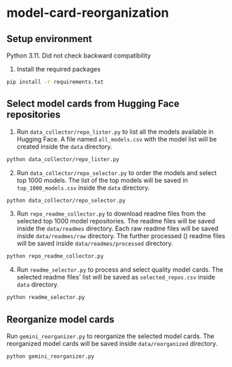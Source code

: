 # model-card-reorganization
## Setup environment
Python 3.11. Did not check backward compatibility
1. Install the required packages
```bash
pip install -r requirements.txt
```

## Select model cards from Hugging Face repositories
1. Run `data_collector/repo_lister.py` to list all the models available in Hugging Face. A file named `all_models.csv` with the model list will be created  inside the `data` directory.
```bash
python data_collector/repo_lister.py
```
2. Run `data_collector/repo_selector.py` to order the models and select top 1000 models. The list of the top models will be saved in `top_1000_models.csv` inside the `data` directory.
```bash
python data_collector/repo_selector.py
```
3. Run `repo_readme_collector.py` to download readme files from the selected top 1000 model repositories. The readme files will be saved inside the `data/readmes` directory. Each raw readme files will be saved inside `data/readmes/raw` directory. The further processed () readme files will be saved inside `data/readmes/processed` directory.
```bash
python repo_readme_collector.py
```
4. Run `readme_selector.py` to process and select quality model cards. The selected readme files' list will be saved as `selected_repos.csv` inside `data` directory.
```bash
python readme_selector.py
```

## Reorganize model cards
Run `gemini_reorganizer.py` to reorganize the selected model cards. The reorganized model cards will be saved inside `data/reorganized` directory.
```bash
python gemini_reorganizer.py
```